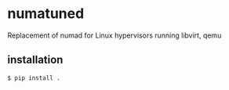 # numatuned
Replacement of numad for Linux hypervisors running libvirt, qemu

## installation
```bash
$ pip install .
```
